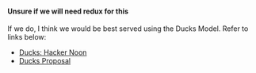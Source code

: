 #### Unsure if we will need redux for this

If we do, I think we would be best served using the Ducks Model. Refer to links below:

- [Ducks: Hacker Noon](https://hackernoon.com/my-journey-toward-a-maintainable-project-structure-for-react-redux-b05dfd999b5)
- [Ducks Proposal](https://github.com/erikras/ducks-modular-redux)
